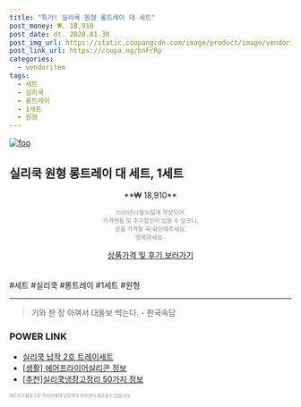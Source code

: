 ```yaml
--- 
title: "특가! 실리쿡 원형 롱트레이 대 세트" 
post_money: ₩. 18,910 
post_date: dt. 2020.01.30 
post_img_url: https://static.coupangcdn.com/image/product/image/vendoritem/2019/04/09/3112556441/07d33d5e-9312-4381-98d6-d0019452532c.jpg 
post_link_url: https://coupa.ng/bnFrRp 
categories: 
  - vendoritem 
tags: 
  - 세트 
  - 실리쿡 
  - 롱트레이 
  - 1세트 
  - 원형 
--- 
```

[![foo](https://static.coupangcdn.com/image/product/image/vendoritem/2019/04/09/3112556441/07d33d5e-9312-4381-98d6-d0019452532c.jpg)](https://coupa.ng/bnFrRp) 

## 실리쿡 원형 롱트레이 대 세트, 1세트 
<p style="text-align: center;">**₩ 18,910**</p> 
<p style="text-align: center;"><span style="color: #898c8f; font-family: Georgia,Times,serif; font-size: 0.75em;">2020년01월30일에 작성되어, <br>가격변동 및 추가할인이 있을 수 있으니,<br> 상품 가격을 꼭!확인해주세요.<br>행복하세요~</span> 
</p>	 
<div markdown="0" style="text-align: center;"><a href="https://coupa.ng/bnFrRp" class="btn btn--success">상품가격 및 후기 보러가기</a></div> 
<br><br> 
  #세트 #실리쿡 #롱트레이 #1세트 #원형 
<hr> 

> 기와 한 장 아껴서 대들보 썩는다. - 한국속담 


### POWER LINK

* <a href="https://blog.naver.com/an0733/221785424975" target="_blank">실리쿡 납작 2호 트레이세트</a>
* <a href="https://blog.naver.com/santokki14/221770481774" target="_blank"> [생활] 에어프라이어실리콘 정보 </a>
* <a href="https://blog.naver.com/fasyy4321/221789699324" target="_blank">[추천]실리쿡냉장고정리 50가지 정보</a>

<span style="color: #898c8f; font-family: Georgia,Times,serif; font-size: 0.55em;">파트너스활동으로 작성자에게 일정액의 커미션이 제공될수 있습니다.</span> 
